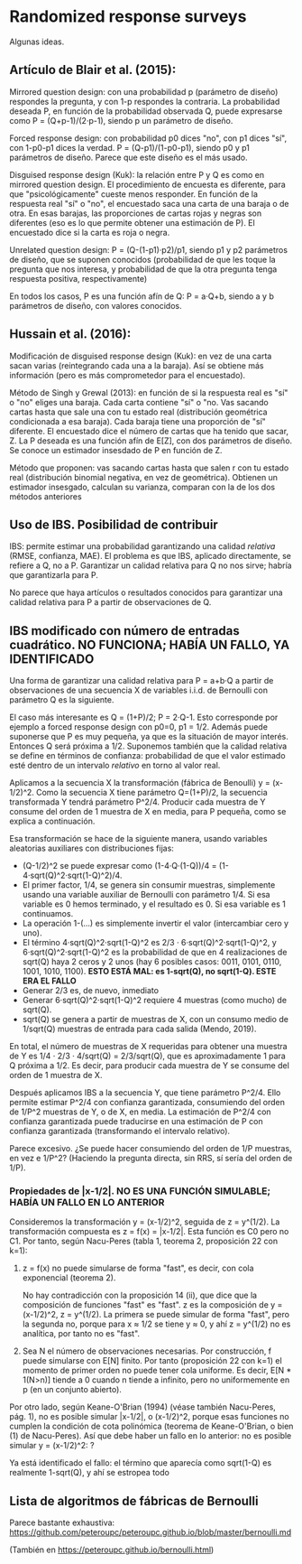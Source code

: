 # Randomized response surveys

Algunas ideas.

## Artículo de Blair et al. (2015):

Mirrored question design: con una probabilidad p (parámetro de diseño) respondes la pregunta, y con 1-p respondes la contraria. La probabilidad deseada P, en función de la probabilidad observada Q, puede expresarse como P = (Q+p-1)/(2·p-1), siendo p un parámetro de diseño.

Forced response design: con probabilidad p0 dices "no", con p1 dices "sí", con 1-p0-p1 dices la verdad. P = (Q-p1)/(1-p0-p1), siendo p0 y p1 parámetros de diseño. Parece que este diseño es el más usado.

Disguised response design (Kuk): la relación entre P y Q es como en mirrored question design. El procedimiento de encuesta es diferente, para que "psicológicamente" cueste menos responder. En función de la respuesta real "sí" o "no", el encuestado saca una carta de una baraja o de otra. En esas barajas, las proporciones de cartas rojas y negras son diferentes (eso es lo que permite obtener una estimación de P). El encuestado dice si la carta es roja o negra.

Unrelated question design: P = (Q-(1-p1)·p2)/p1, siendo p1 y p2 parámetros de diseño, que se suponen conocidos (probabilidad de que les toque la pregunta que nos interesa, y probabilidad de que la otra pregunta tenga respuesta positiva, respectivamente)

En todos los casos, P es una función afín de Q: P = a·Q+b, siendo a y b parámetros de diseño, con valores conocidos.


## Hussain et al. (2016):

Modificación de disguised response design (Kuk): en vez de una carta sacan varias (reintegrando cada una a la baraja). Así se obtiene más información (pero es más comprometedor para el encuestado).

Método de Singh y Grewal (2013): en función de si la respuesta real es "sí" o "no" eliges una baraja. Cada carta contiene "sí" o "no. Vas sacando cartas hasta que sale una con tu estado real (distribución geométrica condicionada a esa baraja). Cada baraja tiene una proporción de "sí" diferente. El encuestado dice el número de cartas que ha tenido que sacar, Z. La P deseada es una función afín de E[Z], con dos parámetros de diseño. Se conoce un estimador insesdado de P en función de Z.

Método que proponen: vas sacando cartas hasta que salen r con tu estado real (distribución binomial negativa, en vez de geométrica). Obtienen un estimador insesgado, calculan su varianza, comparan con la de los dos métodos anteriores


## Uso de IBS. Posibilidad de contribuir

IBS: permite estimar una probabilidad garantizando una calidad *relativa* (RMSE, confianza, MAE). El problema es que IBS, aplicado directamente, se refiere a Q, no a P. Garantizar un calidad relativa para Q no nos sirve; habría que garantizarla para P.

No parece que haya artículos o resultados conocidos para garantizar una calidad relativa para P a partir de observaciones de Q.


## IBS modificado con número de entradas cuadrático. NO FUNCIONA; HABÍA UN FALLO, YA IDENTIFICADO

Una forma de garantizar una calidad relativa para P = a+b·Q a partir de observaciones de una secuencia X de variables i.i.d. de Bernoulli con parámetro Q es la siguiente.

El caso más interesante es Q = (1+P)/2; P = 2·Q-1. Esto corresponde por ejemplo a forced response design con p0=0, p1 = 1/2. Además puede suponerse que P es muy pequeña, ya que es la situación de mayor interés. Entonces Q será próxima a 1/2. Suponemos también que la calidad relativa se define en términos de confianza: probabilidad de que el valor estimado esté dentro de un intervalo *relativo* en torno al valor real.

Aplicamos a la secuencia X la transformación (fábrica de Benoulli) y = (x-1/2)^2. Como la secuencia X tiene parámetro Q=(1+P)/2, la secuencia transformada Y tendrá parámetro P^2/4. Producir cada muestra de Y consume del orden de 1 muestra de X en media, para P pequeña, como se explica a continuación.

Esa transformación se hace de la siguiente manera, usando variables aleatorias auxiliares con distribuciones fijas:

 - (Q-1/2)^2 se puede expresar como (1-4·Q·(1-Q))/4 = (1-4·sqrt(Q)^2·sqrt(1-Q)^2)/4.
 - El primer factor, 1/4, se genera sin consumir muestras, simplemente usando una variable auxiliar de Bernoulli con parámetro 1/4. Si esa variable es 0 hemos terminado, y el resultado es 0. Si esa variable es 1 continuamos.
 - La operación 1-(...) es simplemente invertir el valor (intercambiar cero y uno).
 - El término 4·sqrt(Q)^2·sqrt(1-Q)^2 es 2/3 · 6·sqrt(Q)^2·sqrt(1-Q)^2, y 6·sqrt(Q)^2·sqrt(1-Q)^2 es la probabilidad de que en 4 realizaciones de sqrt(Q) haya 2 ceros y 2 unos (hay 6 posibles casos: 0011, 0101, 0110, 1001, 1010, 1100). **ESTO ESTÁ MAL: es 1-sqrt(Q), no sqrt(1-Q). ESTE ERA EL FALLO**
 - Generar 2/3 es, de nuevo, inmediato
 - Generar 6·sqrt(Q)^2·sqrt(1-Q)^2 requiere 4 muestras (como mucho) de sqrt(Q).
 - sqrt(Q) se genera a partir de muestras de X, con un consumo medio de 1/sqrt(Q) muestras de entrada para cada salida (Mendo, 2019).

En total, el número de muestras de X requeridas para obtener una muestra de Y es 1/4 · 2/3 · 4/sqrt(Q) = 2/3/sqrt(Q), que es aproximadamente 1 para Q próxima a 1/2. Es decir, para producir cada muestra de Y se consume del orden de 1 muestra de X.

Después aplicamos IBS a la secuencia Y, que tiene parámetro P^2/4. Ello permite estimar P^2/4 con confianza garantizada, consumiendo del orden de 1/P^2 muestras de Y, o de X, en media. La estimación de P^2/4 con confianza garantizada puede traducirse en una estimación de P con confianza garantizada (transformando el intervalo relativo). 

Parece excesivo. ¿Se puede hacer consumiendo del orden de 1/P muestras, en vez e 1/P^2? (Haciendo la pregunta directa, sin RRS, sí sería del orden de 1/P).


### Propiedades de |x-1/2|. NO ES UNA FUNCIÓN SIMULABLE; HABÍA UN FALLO EN LO ANTERIOR

Consideremos la transformación y = (x-1/2)^2, seguida de z = y^(1/2). La transformación compuesta es z = f(x) = |x-1/2|. Esta función es C0 pero no C1. Por tanto, según Nacu-Peres (tabla 1, teorema 2, proposición 22 con k=1):

1. z = f(x) no puede simularse de forma "fast", es decir, con cola exponencial (teorema 2).

   No hay contradicción con la proposición 14 (ii), que dice que la composición de funciones "fast" es "fast". z es la composición de y = (x-1/2)^2, z = y^(1/2). La primera se puede simular de forma "fast", pero la segunda no, porque para x ≈ 1/2 se tiene y ≈ 0, y ahí z = y^(1/2) no es analítica, por tanto no es "fast".

2. Sea N el número de observaciones necesarias. Por construcción, f puede simularse con E[N] finito. Por tanto (proposición 22 con k=1) el momento de primer orden no puede tener cola uniforme. Es decir, E[N * 1(N>n)] tiende a 0 cuando n tiende a infinito, pero no uniformemente en p (en un conjunto abierto).

Por otro lado, según Keane-O'Brian (1994) (véase también Nacu-Peres, pág. 1), no es posible simular |x-1/2|, o (x-1/2)^2, porque esas funciones no cumplen la condición de cota polinómica (teorema de Keane-O'Brian, o bien (1) de Nacu-Peres). Así que debe haber un fallo en lo anterior: no es posible simular y = (x-1/2)^2: ?

Ya está identificado el fallo: el término que aparecía como sqrt(1-Q) es realmente 1-sqrt(Q), y ahí se estropea todo


## Lista de algoritmos de fábricas de Bernoulli

Parece bastante exhaustiva: https://github.com/peteroupc/peteroupc.github.io/blob/master/bernoulli.md

(También en https://peteroupc.github.io/bernoulli.html)

